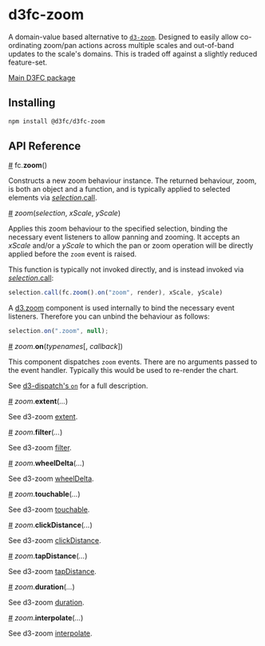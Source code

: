 # d3fc-zoom

A domain-value based alternative to [`d3-zoom`](https://github.com/d3/d3-zoom). Designed to easily allow co-ordinating zoom/pan actions across multiple scales and out-of-band updates to the scale's domains. This is traded off against a slightly reduced feature-set.

[Main D3FC package](https://github.com/d3fc/d3fc)

## Installing

```bash
npm install @d3fc/d3fc-zoom
```

## API Reference

<a name="zoom" href="#zoom">#</a> fc.**zoom**()

Constructs a new zoom behaviour instance. The returned behaviour, zoom, is both an object and a function, and is typically applied to selected elements via [*selection*.call](https://github.com/d3/d3-selection#selection_call).

<a name="_zoom" href="#_zoom">#</a> *zoom*(*selection*, *xScale*, *yScale*)

Applies this zoom behaviour to the specified selection, binding the necessary event listeners to allow panning and zooming. It accepts an *xScale* and/or a *yScale* to which the pan or zoom operation will be directly applied before the `zoom` event is raised.

This function is typically not invoked directly, and is instead invoked via [*selection*.call](https://github.com/d3/d3-selection#selection_call):

```javascript
selection.call(fc.zoom().on("zoom", render), xScale, yScale)
```

A [d3.zoom](https://github.com/d3/d3-zoom#zoom) component is used internally to bind the necessary event listeners. Therefore you can unbind the behaviour as follows:

```javascript
selection.on(".zoom", null);
```

<a name="zoom_on" href="#zoom_on">#</a> *zoom*.**on**(*typenames*[, *callback*])

This component dispatches `zoom` events. There are no arguments passed to the event handler. Typically this would be used to re-render the chart.

See [d3-dispatch's `on`](https://github.com/d3/d3-dispatch#dispatch_on) for a full description.

<a name="zoom_extent" href="#zoom_extent">#</a> *zoom*.**extent**(*...*)

See d3-zoom [extent](https://github.com/d3/d3-zoom#zoom_extent).

<a name="zoom_filter" href="#zoom_filter">#</a> *zoom*.**filter**(*...*)

See d3-zoom [filter](https://github.com/d3/d3-zoom#zoom_filter).

<a name="zoom_wheelDelta" href="#zoom_wheelDelta">#</a> *zoom*.**wheelDelta**(*...*)

See d3-zoom [wheelDelta](https://github.com/d3/d3-zoom#zoom_wheelDelta).

<a name="zoom_touchable" href="#zoom_touchable">#</a> *zoom*.**touchable**(*...*)

See d3-zoom [touchable](https://github.com/d3/d3-zoom#zoom_touchable).

<a name="zoom_clickDistance" href="#zoom_clickDistance">#</a> *zoom*.**clickDistance**(*...*)

See d3-zoom [clickDistance](https://github.com/d3/d3-zoom#zoom_clickDistance).

<a name="zoom_tapDistance" href="#zoom_tapDistance">#</a> *zoom*.**tapDistance**(*...*)

See d3-zoom [tapDistance](https://github.com/d3/d3-zoom#zoom_tapDistance).

<a name="zoom_duration" href="#zoom_duration">#</a> *zoom*.**duration**(*...*)

See d3-zoom [duration](https://github.com/d3/d3-zoom#zoom_duration).

<a name="zoom_interpolate" href="#zoom_interpolate">#</a> *zoom*.**interpolate**(*...*)

See d3-zoom [interpolate](https://github.com/d3/d3-zoom#zoom_interpolate).

